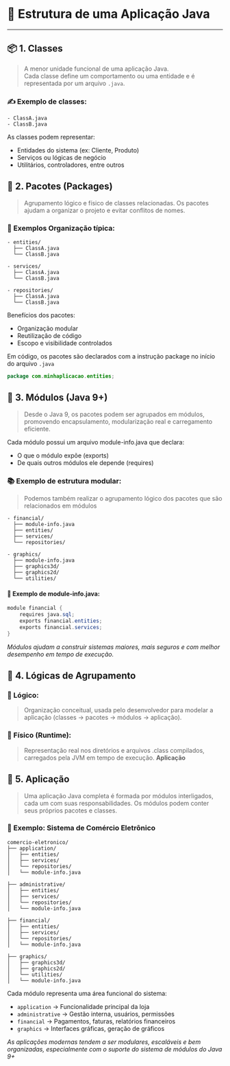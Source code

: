 # 🧱 Estrutura de uma Aplicação Java

---

## 📦 1. Classes

> A menor unidade funcional de uma aplicação Java.  
> Cada classe define um comportamento ou uma entidade e é representada por um arquivo `.java`.

### ✍️ Exemplo de classes:

```plaintext
- ClassA.java
- ClassB.java
````

As classes podem representar:

- Entidades do sistema (ex: Cliente, Produto)
- Serviços ou lógicas de negócio
- Utilitários, controladores, entre outros


## 📁 2. Pacotes (Packages)

> Agrupamento lógico e físico de classes relacionadas.
Os pacotes ajudam a organizar o projeto e evitar conflitos de nomes.

### 🧭 Exemplos Organização típica:

```plaintext
- entities/
  ├── ClassA.java
  └── ClassB.java

- services/
  ├── ClassA.java
  └── ClassB.java

- repositories/
  ├── ClassA.java
  └── ClassB.java

```

Benefícios dos pacotes:

- Organização modular
- Reutilização de código
- Escopo e visibilidade controlados

Em código, os pacotes são declarados com a instrução package no início do arquivo `.java`

```java
package com.minhaplicacao.entities;
```
	

## 🧩 3. Módulos (Java 9+)

> Desde o Java 9, os pacotes podem ser agrupados em módulos, promovendo encapsulamento, modularização real e carregamento eficiente.

Cada módulo possui um arquivo module-info.java que declara:

- O que o módulo expõe (exports)
- De quais outros módulos ele depende (requires)

### 📚 Exemplo de estrutura modular:

> Podemos também realizar o agrupamento lógico dos pacotes que são relacionados em módulos

```plaintext
- financial/
  ├── module-info.java
  ├── entities/
  ├── services/
  └── repositories/

- graphics/
  ├── module-info.java
  ├── graphics3d/
  ├── graphics2d/
  └── utilities/
```

#### 📝 Exemplo de module-info.java:

```java
module financial {
    requires java.sql;
    exports financial.entities;
    exports financial.services;
}
```

*Módulos ajudam a construir sistemas maiores, mais seguros e com melhor desempenho em tempo de execução.*


## 🧠 4. Lógicas de Agrupamento

### 📌 Lógico:
> Organização conceitual, usada pelo desenvolvedor para modelar a aplicação (classes → pacotes → módulos → aplicação).

### 📌 Físico (Runtime):
> Representação real nos diretórios e arquivos .class compilados, carregados pela JVM em tempo de execução.
**Aplicação**


## 🚀 5. Aplicação

> Uma aplicação Java completa é formada por módulos interligados, cada um com suas responsabilidades.
Os módulos podem conter seus próprios pacotes e classes.

### 🛒 Exemplo: Sistema de Comércio Eletrônico

```plaintext
comercio-eletronico/
├── application/
│   ├── entities/
│   ├── services/
│   └── repositories/
│   └── module-info.java

├── administrative/
│   ├── entities/
│   ├── services/
│   └── repositories/
│   └── module-info.java

├── financial/
│   ├── entities/
│   ├── services/
│   └── repositories/
│   └── module-info.java

├── graphics/
│   ├── graphics3d/
│   ├── graphics2d/
│   └── utilities/
│   └── module-info.java
```

Cada módulo representa uma área funcional do sistema:

- `application` → Funcionalidade principal da loja
- `administrative` → Gestão interna, usuários, permissões
- `financial` → Pagamentos, faturas, relatórios financeiros
- `graphics` → Interfaces gráficas, geração de gráficos

*As aplicações modernas tendem a ser modulares, escaláveis e bem organizadas, especialmente com o suporte do sistema de módulos do Java 9+*
		
		